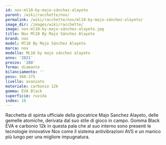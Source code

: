 ```yaml
---
id: nox-ml10-by-majo-sánchez-alayeto
parent: /wiki/racchette/nox/
permalink: /wiki/racchette/nox/ml10-by-majo-sánchez-alayeto/
image_dir: /images/wiki/racchette/
image: nox-ml10-by-majo-sánchez-alayeto.jpg
title: Nox Ml10 By Majo Sánchez Alayeto
brand: nox
model: Ml10 By Majo Sánchez Alayeto
marca: nox
modello: ML10 by majo sánchez alayeto
anno: '2021'
prezzo: '288'
forma: diamante
bilanciamento: ''
peso: 360-375
livello: avanzato
materiale: carbonio 12k
gomma: EVA Black
superficie: ruvida
index: 16
---
```

Racchetta di spinta ufficiale della giocatrice Majo Sanchez Alayeto, delle gemelle atomiche, derivata dal suo stile di gioco in campo. Gomma Black EVA e carbonio 12k in questa pala che al suo interno sono presenti le tecnologie innovative Nox come il sistema antivibrazioni AVS e un manico più lungo per una migliore impugnatura.